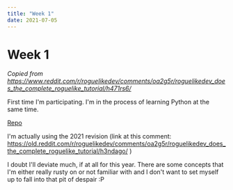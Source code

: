 ```yaml
---
title: "Week 1"
date: 2021-07-05
---
```


# Week 1

*Copied from https://www.reddit.com/r/roguelikedev/comments/oa2g5r/roguelikedev_does_the_complete_roguelike_tutorial/h471rs6/*

First time I'm participating. I'm in the process of learning Python at the same time.

[Repo](https://github.com/mifuyne/rl-tutorial-2021)

I'm actually using the 2021 revision (link at this comment: https://old.reddit.com/r/roguelikedev/comments/oa2g5r/roguelikedev_does_the_complete_roguelike_tutorial/h3ndago/ )

I doubt I'll deviate much, if at all for this year. There are some concepts that I'm either really rusty on or not familiar with and I don't want to set myself up to fall into that pit of despair :P
